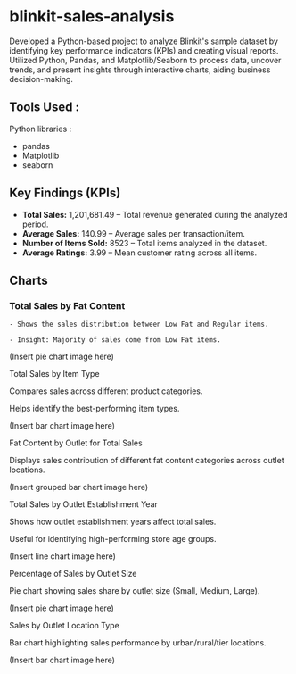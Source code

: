 # blinkit-sales-analysis
Developed a Python-based project to analyze Blinkit's sample dataset by identifying key performance indicators (KPIs) and creating visual reports. Utilized Python, Pandas, and Matplotlib/Seaborn to process data, uncover trends, and present insights through interactive charts, aiding business decision-making.

## Tools Used : 
Python libraries : 
   - pandas
   - Matplotlib
   - seaborn


## Key Findings (KPIs)

   - **Total Sales:** 1,201,681.49 – Total revenue generated during the analyzed period.
   - **Average Sales:** 140.99 – Average sales per transaction/item.
   - **Number of Items Sold:** 8523 – Total items analyzed in the dataset.
   - **Average Ratings:** 3.99 – Mean customer rating across all items.

## Charts

### Total Sales by Fat Content

    - Shows the sales distribution between Low Fat and Regular items.

    - Insight: Majority of sales come from Low Fat items.

(Insert pie chart image here)

Total Sales by Item Type

Compares sales across different product categories.

Helps identify the best-performing item types.

(Insert bar chart image here)

Fat Content by Outlet for Total Sales

Displays sales contribution of different fat content categories across outlet locations.

(Insert grouped bar chart image here)

Total Sales by Outlet Establishment Year

Shows how outlet establishment years affect total sales.

Useful for identifying high-performing store age groups.

(Insert line chart image here)

Percentage of Sales by Outlet Size

Pie chart showing sales share by outlet size (Small, Medium, Large).

(Insert pie chart image here)

Sales by Outlet Location Type

Bar chart highlighting sales performance by urban/rural/tier locations.

(Insert bar chart image here)
